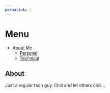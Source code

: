 ```yaml
---
permalink: /
---
```

# **Menu**

- [About Me](about.md)
    - [Personal](personal.md)
    - [Technical](technical.md)

## About

Just a regular tech guy.
Chill and let others chill...

